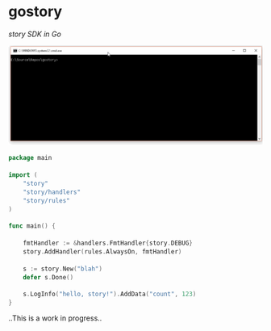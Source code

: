# gostory
_story SDK in Go_

![simple demo animation](/docs/hello-story.gif)

```go
package main

import (
	"story"
	"story/handlers"
	"story/rules"
)

func main() {

	fmtHandler := &handlers.FmtHandler{story.DEBUG}
	story.AddHandler(rules.AlwaysOn, fmtHandler)

	s := story.New("blah")
	defer s.Done()

	s.LogInfo("hello, story!").AddData("count", 123)
}
```

..This is a work in progress..

